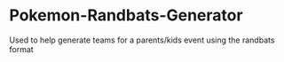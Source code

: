 # Pokemon-Randbats-Generator

Used to help generate teams for a parents/kids event using the randbats format
